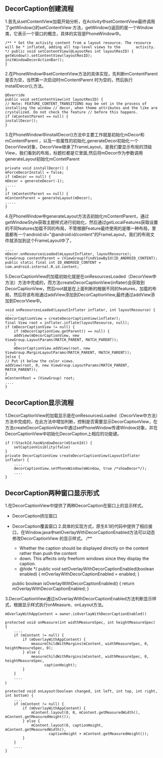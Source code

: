 ## DecorCaption创建流程
1.首先从setContentView加载开始分析，在Activity中setContentView最终调用了getWindow()的setContentView·方法，getWindow()返回的是一个Window类，它表示一个窗口的概念，具体的实现是PhoneWindow中。

    /** * Set the activity content from a layout resource. The resource will be * inflated, adding all top-level views to the       activity. */ public void setContentView(@LayoutRes int layoutResID) {
    getWindow().setContentView(layoutResID);
    initWindowDecorActionBar();
    }
2.在PhoneWindow中setContentView方法的具体实现，先判断mContentParent 是否为空，当然第一次启动时mContentParent 时为空的，然后执行installDecor();方法。

    @Override
    public void setContentView(int layoutResID) {
    // Note: FEATURE_CONTENT_TRANSITIONS may be set in the process of installing the window // decor, when theme attributes and the like are crystalized. Do not check the feature // before this happens.
    if (mContentParent == null) {
    installDecor();
    }
3.在PhoneWindow中installDecor()方法中主要工作就是初始化mDecor和mContentParent ，以及一些属性的初始化,generateDecor初始化一个DecorView对象，DecorView继承了FrameLayout，是我们要显示布局的顶级View，我们看到的布局，标题栏都是它里面,然后将mDecor作为参数调用generateLayout初始化mContetParent

    private void installDecor() {
    mForceDecorInstall = false;
    if (mDecor == null) {
    mDecor = generateDecor(-1);
    .....
    }
    if (mContentParent == null) {
    mContentParent = generateLayout(mDecor);
    .....
    }
4.在PhoneWindow中generateLayout方法去初始化mContentParent，通过getWindowStyle获取主题样式进行初始化，然后通过getLocalFeatures获取设置的不同features加载不同的布局，不管根据Feature最终使用的是哪一种布局，里面都有一个android:id="@android:id/content"的FrameLayout，我们的布局文件就添加到这个FrameLayout中了，
 
    ....
    mDecor.onResourcesLoaded(mLayoutInflater, layoutResource);
    ViewGroup contentParent = (ViewGroup)findViewById(ID_ANDROID_CONTENT);
    public static final int ID_ANDROID_CONTENT = com.android.internal.R.id.content;
5.DecorCaptionView的加载初始化就是在onResourcesLoaded（DecorView中方法）方法中完成的，而方法createDecorCaptionView(inflater)会获取到DecorCaptionView，然后root就是在上面判断的根据不同的features，加载的布局，然后将该布局通过addView添加到DecorCaptionView,最终通过addView添加到DecorView中。

    void onResourcesLoaded(LayoutInflater inflater, int layoutResource) {
    ....
    mDecorCaptionView = createDecorCaptionView(inflater);
    final View root = inflater.inflate(layoutResource, null);
    if (mDecorCaptionView != null) {
        if (mDecorCaptionView.getParent() == null) {
        addView(mDecorCaptionView, new ViewGroup.LayoutParams(MATCH_PARENT, MATCH_PARENT));
        }
        mDecorCaptionView.addView(root, new ViewGroup.MarginLayoutParams(MATCH_PARENT, MATCH_PARENT));
    }else {
    // Put it below the color views.
    addView(root, 0, new ViewGroup.LayoutParams(MATCH_PARENT, MATCH_PARENT));
    }
    mContentRoot = (ViewGroup) root;
    ....
    }
 
## DecorCaption显示流程
1.DecorCaptionView的加载显示是在onResourcesLoaded（DecorView中方法）方法中完成的，在此方法中增加判断，控制是否需要显示DecorCaptionView，在方法createDecorCaptionView中通过setPhoneWindow传递Window对象，并在DecorCaptionView中初始化DecorCaption上相应的功能键。

    if (!StackId.hasWindowDecor(mStackId)) {
        setCaptionVisiblity(false)
    }
    private DecorCaptionView createDecorCaptionView(LayoutInflater inflater) {
        ....
        decorCaptionView.setPhoneWindow(mWindow, true /*showDecor*/);
        ....
    }

## DecorCaption两种窗口显示形式
1.在DecorCaptionView中提供了两种DecorCaption在窗口上的显示样式。
  - DecorCaption挤压窗口
  - DecorCaption覆盖窗口
2.具体的实现方式，原生8.1的代码中提供了相应接口，在Window.java中setOverlayWithDecorCaptionEnabled方法可以动态修改DecorCaptionView 的显示样式。
     /**
      * Whether the caption should be displayed directly on the content rather than push the content
      * down. This affects only freeform windows since they display the caption.
      * @hide
      */
     public void setOverlayWithDecorCaptionEnabled(boolean enabled) {
        mOverlayWithDecorCaptionEnabled = enabled;
     }
     
     public boolean isOverlayWithDecorCaptionEnabled() {
         return mOverlayWithDecorCaptionEnabled;
     }
     
3.DecorCaptionView通过isOverlayWithDecorCaptionEnabled方法判断显示样式，根据显示样式执行onMeasure、onLayout方法。

    mOverlayWithAppContent = owner.isOverlayWithDecorCaptionEnabled()

    protected void onMeasure(int widthMeasureSpec, int heightMeasureSpec) {
        ....
        if (mContent != null) {
            if (mOverlayWithAppContent) {
                measureChildWithMargins(mContent, widthMeasureSpec, 0, heightMeasureSpec, 0);
            } else {
                measureChildWithMargins(mContent, widthMeasureSpec, 0, heightMeasureSpec,
                      captionHeight);
            }
        }
        ....
    ｝

    protected void onLayout(boolean changed, int left, int top, int right, int bottom) {
        ....
        if (mContent != null) {
            if (mOverlayWithAppContent) {
                mContent.layout(0, 0, mContent.getMeasuredWidth(), mContent.getMeasuredHeight());
            } else {
                mContent.layout(0, captionHeight, mContent.getMeasuredWidth(),
                        captionHeight + mContent.getMeasuredHeight());
            }
        }
        ....
    }












